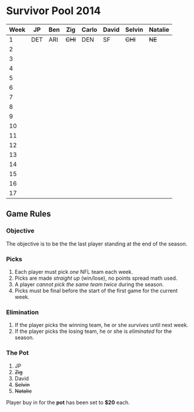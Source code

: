 # Survivor Pool 2014

| Week | JP | Ben | Zig     | Carlo | David | Selvin | Natalie |
|------|----|-----|---------|-------|-------|--------|---------|
| 1    |DET |ARI  |~~CHI~~  |  DEN  |SF     |~~CHI~~ |~~NE~~   |
| 2    |    |     |         |       |       |        |         |
| 3    |    |     |         |       |       |        |         |
| 4    |    |     |         |       |       |        |         |
| 5    |    |     |         |       |       |        |         |
| 6    |    |     |         |       |       |        |         |
| 7    |    |     |         |       |       |        |         |
| 8    |    |     |         |       |       |        |         |
| 9    |    |     |         |       |       |        |         |
| 10   |    |     |         |       |       |        |         |
| 11   |    |     |         |       |       |        |         |
| 12   |    |     |         |       |       |        |         |
| 13   |    |     |         |       |       |        |         |
| 14   |    |     |         |       |       |        |         |
| 15   |    |     |         |       |       |        |         |
| 16   |    |     |         |       |       |        |         |
| 17   |    |     |         |       |       |        |         |

## Game Rules

### Objective
The objective is to be the the last player standing at the end of the season.

### Picks
1. Each player must pick *one* NFL team each week.
2. Picks are made *straight up* (win/lose), no points spread math used.
3. A player *cannot pick the same team twice* during the season.
4. Picks must be final before the start of the first game for the current week.

### Elimination
1. If the player picks the winning team, he or she *survives* until next week.
2. If the player picks the losing team, he or she is *eliminated* for the season.

### The Pot
1. JP
2. ~~Zig~~
3. David
4. ~~Selvin~~
5. ~~Natalie~~

Player buy in for the **pot** has been set to **$20** each.
